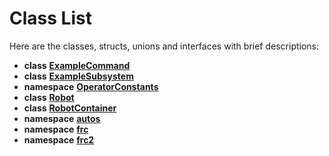 
# Class List


Here are the classes, structs, unions and interfaces with brief descriptions:

* **class** [**ExampleCommand**](class_example_command.md)     
* **class** [**ExampleSubsystem**](class_example_subsystem.md)     
* **namespace** [**OperatorConstants**](namespace_operator_constants.md)     
* **class** [**Robot**](class_robot.md)     
* **class** [**RobotContainer**](class_robot_container.md)     
* **namespace** [**autos**](namespaceautos.md)     
* **namespace** [**frc**](namespacefrc.md) 
* **namespace** [**frc2**](namespacefrc2.md) 

